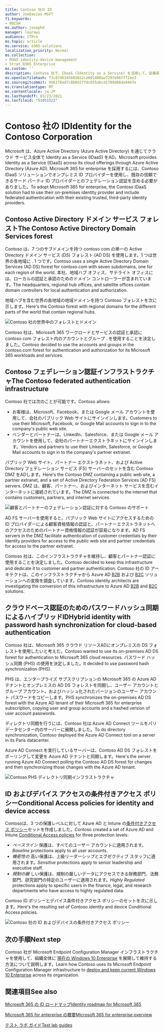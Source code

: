 ```yaml
---
title: Contoso 社の ID
author: JoeDavies-MSFT
f1.keywords:
- NOCSH
ms.author: josephd
manager: laurawi
audience: ITPro
ms.topic: article
ms.service: o365-solutions
localization_priority: Normal
ms.collection:
- M365-identity-device-management
- Strat_O365_Enterprise
ms.custom: ''
description: Contoso 社で、IDaaS (Identity as a Service) を活用して、従業員向けのクラウド ベース認証や、パートナーと顧客向けのフェデレーション認証を提供している方法を説明します。
ms.openlocfilehash: f3c8746345683652ce601400ae7297e96fff2ee3
ms.sourcegitcommit: 956176ed7c8b8427fdc655abcd1709d86da9447e
ms.translationtype: MT
ms.contentlocale: ja-JP
ms.lasthandoff: 03/23/2021
ms.locfileid: "51051522"
---
```

# <a name="identity-for-the-contoso-corporation"></a><span data-ttu-id="725de-103">Contoso 社の ID</span><span class="sxs-lookup"><span data-stu-id="725de-103">Identity for the Contoso Corporation</span></span>

<span data-ttu-id="725de-104">Microsoft は、Azure Active Directory (Azure Active Directory) を通じてクラウド サービス全体で Identity as a Service (IDaaS) をAD。</span><span class="sxs-lookup"><span data-stu-id="725de-104">Microsoft provides Identity as a Service (IDaaS) across its cloud offerings through Azure Active Directory (Azure AD).</span></span> <span data-ttu-id="725de-105">Microsoft 365 for enterprise を採用するには、Contoso IDaaS ソリューションでオンプレミス ID プロバイダーを使用し、既存の信頼できるサード パーティ ID プロバイダーとのフェデレーション認証を含める必要がありました。</span><span class="sxs-lookup"><span data-stu-id="725de-105">To adopt Microsoft 365 for enterprise, the Contoso IDaaS solution had to use their on-premises identity provider and include federated authentication with their existing trusted, third-party identity providers.</span></span>

## <a name="the-contoso-active-directory-domain-services-forest"></a><span data-ttu-id="725de-106">Contoso Active Directory ドメイン サービス フォレスト</span><span class="sxs-lookup"><span data-stu-id="725de-106">The Contoso Active Directory Domain Services forest</span></span>

<span data-ttu-id="725de-107">Contoso は、7 つのサブドメインを持つ contoso com の単一の Active Directory ドメイン サービス (DS) フォレスト (AD DS) を使用します。1 つは世界の各地域に \. 1 つです。</span><span class="sxs-lookup"><span data-stu-id="725de-107">Contoso uses a single Active Directory Domain Services (AD DS) forest for contoso\.com with seven subdomains, one for each region of the world.</span></span> <span data-ttu-id="725de-108">本社、地域ハブ オフィス、サテライト オフィスには、ローカルの認証と承認のためのドメイン コントローラーが含まれています。</span><span class="sxs-lookup"><span data-stu-id="725de-108">The headquarters, regional hub offices, and satellite offices contain domain controllers for local authentication and authorization.</span></span>

<span data-ttu-id="725de-109">地域ハブを含む世界の各地域の地域ドメインを持つ Contoso フォレストを次に示します。</span><span class="sxs-lookup"><span data-stu-id="725de-109">Here's the Contoso forest with regional domains for the different parts of the world that contain regional hubs.</span></span>

![Contoso 社の世界中のフォレストとドメイン](../media/contoso-identity/contoso-identity-fig1.png)
 
<span data-ttu-id="725de-111">Contoso 社は、Microsoft 365 ワークロードとサービスの認証と承認に contoso com フォレスト内のアカウントとグループ \. を使用することを決定しました。</span><span class="sxs-lookup"><span data-stu-id="725de-111">Contoso decided to use the accounts and groups in the contoso\.com forest for authentication and authorization for its Microsoft 365 workloads and services.</span></span>

## <a name="the-contoso-federated-authentication-infrastructure"></a><span data-ttu-id="725de-112">Contoso フェデレーション認証インフラストラクチャ</span><span class="sxs-lookup"><span data-stu-id="725de-112">The Contoso federated authentication infrastructure</span></span>

<span data-ttu-id="725de-113">Contoso 社では次のことが可能です。</span><span class="sxs-lookup"><span data-stu-id="725de-113">Contoso allows:</span></span>

- <span data-ttu-id="725de-114">お客様は、Microsoft、Facebook、または Google メール アカウントを使用して、会社のパブリック Web サイトにサインインします。</span><span class="sxs-lookup"><span data-stu-id="725de-114">Customers to use their Microsoft, Facebook, or Google Mail accounts to sign in to the company's public web site.</span></span>
- <span data-ttu-id="725de-115">ベンダーとパートナーは、LinkedIn、Salesforce、または Google メール アカウントを使用して、会社のパートナーエクストラネットにサインインします。</span><span class="sxs-lookup"><span data-stu-id="725de-115">Vendors and partners to use their LinkedIn, Salesforce, or Google Mail accounts to sign in to the company's partner extranet.</span></span>

<span data-ttu-id="725de-116">パブリック Web サイト、パートナー エクストラネット、および Active Directory フェデレーション サービス (FS) サーバーのセットを含む Contoso DMZ をADします。</span><span class="sxs-lookup"><span data-stu-id="725de-116">Here's the Contoso DMZ containing a public web site, a partner extranet, and a set of Active Directory Federation Services (AD FS) servers.</span></span> <span data-ttu-id="725de-117">DMZ は、顧客、パートナー、およびインターネット サービスを含むインターネットに接続されています。</span><span class="sxs-lookup"><span data-stu-id="725de-117">The DMZ is connected to the internet that contains customers, partners, and internet services.</span></span>

![顧客とパートナーのフェデレーション認証に対する Contoso のサポート](../media/contoso-identity/contoso-identity-fig2.png)
 
<span data-ttu-id="725de-119">AD FS サーバーを使用すると、パブリック Web サイトにアクセスするための ID プロバイダーによる顧客資格情報の認証と、パートナーエクストラネットへのアクセスのためのパートナー資格情報の認証が容易になります。</span><span class="sxs-lookup"><span data-stu-id="725de-119">AD FS servers in the DMZ facilitate authentication of customer credentials by their identity providers for access to the public web site and partner credentials for access to the partner extranet.</span></span>

<span data-ttu-id="725de-120">Contoso 社は、このインフラストラクチャを維持し、顧客とパートナー認証に使用することを決定しました。</span><span class="sxs-lookup"><span data-stu-id="725de-120">Contoso decided to keep this infrastructure and dedicate it to customer and partner authentication.</span></span> <span data-ttu-id="725de-121">Contoso 社の ID アーキテクトは、このインフラストラクチャから Azure AD [B2B](/azure/active-directory/b2b/hybrid-organizations) および [B2C](/azure/active-directory-b2c/solution-articles) ソリューションへの変換を調査しています。</span><span class="sxs-lookup"><span data-stu-id="725de-121">Contoso identity architects are investigating the conversion of this infrastructure to Azure AD [B2B](/azure/active-directory/b2b/hybrid-organizations) and [B2C](/azure/active-directory-b2c/solution-articles) solutions.</span></span>

## <a name="hybrid-identity-with-password-hash-synchronization-for-cloud-based-authentication"></a><span data-ttu-id="725de-122">クラウドベース認証のためのパスワードハッシュ同期によるハイブリッドID</span><span class="sxs-lookup"><span data-stu-id="725de-122">Hybrid identity with password hash synchronization for cloud-based authentication</span></span>

<span data-ttu-id="725de-123">Contoso 社は、Microsoft 365 クラウド リソースADにオンプレミスの DS フォレストを使用したいと考えた。</span><span class="sxs-lookup"><span data-stu-id="725de-123">Contoso wanted to use its on-premises AD DS forest for authentication to Microsoft 365 cloud resources.</span></span> <span data-ttu-id="725de-124">パスワード ハッシュ同期 (PHS) の使用を決定しました。</span><span class="sxs-lookup"><span data-stu-id="725de-124">It decided to use password hash synchronization (PHS).</span></span>

<span data-ttu-id="725de-125">PHS は、エンタープライズ サブスクリプションの Microsoft 365 の Azure AD テナントとオンプレミスの AD DS フォレストを同期し、ユーザー アカウントとグループ アカウント、およびハッシュ化されたバージョンのユーザー アカウント パスワードをコピーします。</span><span class="sxs-lookup"><span data-stu-id="725de-125">PHS synchronizes the on-premises AD DS forest with the Azure AD tenant of their Microsoft 365 for enterprise subscription, copying user and group accounts and a hashed version of user account passwords.</span></span>

<span data-ttu-id="725de-126">ディレクトリ同期を行うには、Contoso 社は Azure AD Connect ツールをパリ データセンター内のサーバーに展開しました。</span><span class="sxs-lookup"><span data-stu-id="725de-126">To do directory synchronization, Contoso deployed the Azure AD Connect tool on a server in its Paris datacenter.</span></span>

<span data-ttu-id="725de-127">Azure AD Connect を実行しているサーバーは、Contoso AD DS フォレストをポーリングして変更を Azure AD テナントと同期します。</span><span class="sxs-lookup"><span data-stu-id="725de-127">Here's the server running Azure AD Connect polling the Contoso AD DS forest for changes and then synchronizing those changes with the Azure AD tenant.</span></span>

![Contoso PHS ディレクトリ同期インフラストラクチャ](../media/contoso-identity/contoso-identity-fig4.png)
 
## <a name="conditional-access-policies-for-identity-and-device-access"></a><span data-ttu-id="725de-129">ID およびデバイス アクセスの条件付きアクセス ポリシー</span><span class="sxs-lookup"><span data-stu-id="725de-129">Conditional Access policies for identity and device access</span></span>

<span data-ttu-id="725de-130">Contosoは、3 つの保護レベルに対して Azure AD と Intune の[条件付きアクセス ポリシー](../security/defender-365-security/identity-access-policies.md)セットを作成しました。</span><span class="sxs-lookup"><span data-stu-id="725de-130">Contoso created a set of Azure AD and Intune [Conditional Access policies](../security/defender-365-security/identity-access-policies.md) for three protection levels:</span></span>

- <span data-ttu-id="725de-131">*ベースライン* 保護は、すべてのユーザー アカウントに適用されます。</span><span class="sxs-lookup"><span data-stu-id="725de-131">*Baseline* protections apply to all user accounts.</span></span>
- <span data-ttu-id="725de-132">*機密性の* 高い保護は、上級リーダーシップとエグゼクティブ スタッフに適用されます。</span><span class="sxs-lookup"><span data-stu-id="725de-132">*Sensitive* protections apply to senior leadership and executive staff.</span></span>
- <span data-ttu-id="725de-133">*規制の厳* しい保護は、規制の厳しいデータにアクセスできる財務部門、法務部門、研究部門の特定のユーザーに適用されます。</span><span class="sxs-lookup"><span data-stu-id="725de-133">*Highly Regulated* protections apply to specific users in the finance, legal, and research departments who have access to highly regulated data.</span></span>

<span data-ttu-id="725de-134">Contoso ID ポリシーとデバイス条件付きアクセス ポリシーのセットを次に示します。</span><span class="sxs-lookup"><span data-stu-id="725de-134">Here's the resulting set of Contoso identity and device Conditional Access policies.</span></span>

![Contoso 社の ID およびデバイスの条件付きアクセス ポリシー](../media/contoso-identity/contoso-identity-fig5.png)
 
## <a name="next-step"></a><span data-ttu-id="725de-136">次の手順</span><span class="sxs-lookup"><span data-stu-id="725de-136">Next step</span></span>

<span data-ttu-id="725de-137">Contoso 社が Microsoft Endpoint Configuration Manager インフラストラクチャを使用して、組織全体に [現在の Windows 10 Enterprise](contoso-win10.md) を展開して維持する方法について説明します。</span><span class="sxs-lookup"><span data-stu-id="725de-137">Learn how Contoso uses its Microsoft Endpoint Configuration Manager infrastructure to [deploy and keep current Windows 10 Enterprise](contoso-win10.md) across its organization.</span></span>

## <a name="see-also"></a><span data-ttu-id="725de-138">関連項目</span><span class="sxs-lookup"><span data-stu-id="725de-138">See also</span></span>

[<span data-ttu-id="725de-139">Microsoft 365 の ID ロードマップ</span><span class="sxs-lookup"><span data-stu-id="725de-139">Identity roadmap for Microsoft 365</span></span>](identity-roadmap-microsoft-365.md)

[<span data-ttu-id="725de-140">Microsoft 365 for enterprise の概要</span><span class="sxs-lookup"><span data-stu-id="725de-140">Microsoft 365 for enterprise overview</span></span>](microsoft-365-overview.md)

[<span data-ttu-id="725de-141">テスト ラボ ガイド</span><span class="sxs-lookup"><span data-stu-id="725de-141">Test lab guides</span></span>](m365-enterprise-test-lab-guides.md)
